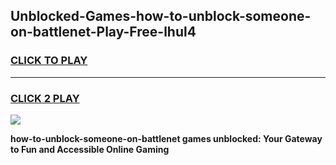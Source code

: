 
## Unblocked-Games-how-to-unblock-someone-on-battlenet-Play-Free-lhul4
<h3>
<a href="https://premium76.site?title=how-to-unblock-someone-on-battlenet&ref=18A1">CLICK TO PLAY</a></h3>
<hr>

<h3>
<a href="https://premium76.site?title=how-to-unblock-someone-on-battlenet&ref=18A1">CLICK 2 PLAY</a>
  
</h3>

<a href="https://premium76.site?title=how-to-unblock-someone-on-battlenet&ref=18A1"><img src="https://clearcache.store/games.png"></a>


**how-to-unblock-someone-on-battlenet games unblocked: Your Gateway to Fun and Accessible Online Gaming**
